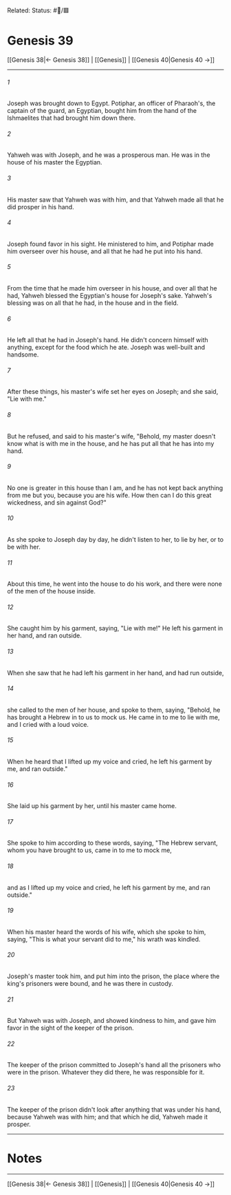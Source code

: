 Related:
Status: #📖/🟥
# Genesis 39

[[Genesis 38|← Genesis 38]] | [[Genesis]] | [[Genesis 40|Genesis 40 →]]
***



###### 1 
Joseph was brought down to Egypt. Potiphar, an officer of Pharaoh's, the captain of the guard, an Egyptian, bought him from the hand of the Ishmaelites that had brought him down there. 

###### 2 
Yahweh was with Joseph, and he was a prosperous man. He was in the house of his master the Egyptian. 

###### 3 
His master saw that Yahweh was with him, and that Yahweh made all that he did prosper in his hand. 

###### 4 
Joseph found favor in his sight. He ministered to him, and Potiphar made him overseer over his house, and all that he had he put into his hand. 

###### 5 
From the time that he made him overseer in his house, and over all that he had, Yahweh blessed the Egyptian's house for Joseph's sake. Yahweh's blessing was on all that he had, in the house and in the field. 

###### 6 
He left all that he had in Joseph's hand. He didn't concern himself with anything, except for the food which he ate. Joseph was well-built and handsome. 

###### 7 
After these things, his master's wife set her eyes on Joseph; and she said, "Lie with me." 

###### 8 
But he refused, and said to his master's wife, "Behold, my master doesn't know what is with me in the house, and he has put all that he has into my hand. 

###### 9 
No one is greater in this house than I am, and he has not kept back anything from me but you, because you are his wife. How then can I do this great wickedness, and sin against God?" 

###### 10 
As she spoke to Joseph day by day, he didn't listen to her, to lie by her, or to be with her. 

###### 11 
About this time, he went into the house to do his work, and there were none of the men of the house inside. 

###### 12 
She caught him by his garment, saying, "Lie with me!" He left his garment in her hand, and ran outside. 

###### 13 
When she saw that he had left his garment in her hand, and had run outside, 

###### 14 
she called to the men of her house, and spoke to them, saying, "Behold, he has brought a Hebrew in to us to mock us. He came in to me to lie with me, and I cried with a loud voice. 

###### 15 
When he heard that I lifted up my voice and cried, he left his garment by me, and ran outside." 

###### 16 
She laid up his garment by her, until his master came home. 

###### 17 
She spoke to him according to these words, saying, "The Hebrew servant, whom you have brought to us, came in to me to mock me, 

###### 18 
and as I lifted up my voice and cried, he left his garment by me, and ran outside." 

###### 19 
When his master heard the words of his wife, which she spoke to him, saying, "This is what your servant did to me," his wrath was kindled. 

###### 20 
Joseph's master took him, and put him into the prison, the place where the king's prisoners were bound, and he was there in custody. 

###### 21 
But Yahweh was with Joseph, and showed kindness to him, and gave him favor in the sight of the keeper of the prison. 

###### 22 
The keeper of the prison committed to Joseph's hand all the prisoners who were in the prison. Whatever they did there, he was responsible for it. 

###### 23 
The keeper of the prison didn't look after anything that was under his hand, because Yahweh was with him; and that which he did, Yahweh made it prosper.

---
# Notes


***
[[Genesis 38|← Genesis 38]] | [[Genesis]] | [[Genesis 40|Genesis 40 →]]
